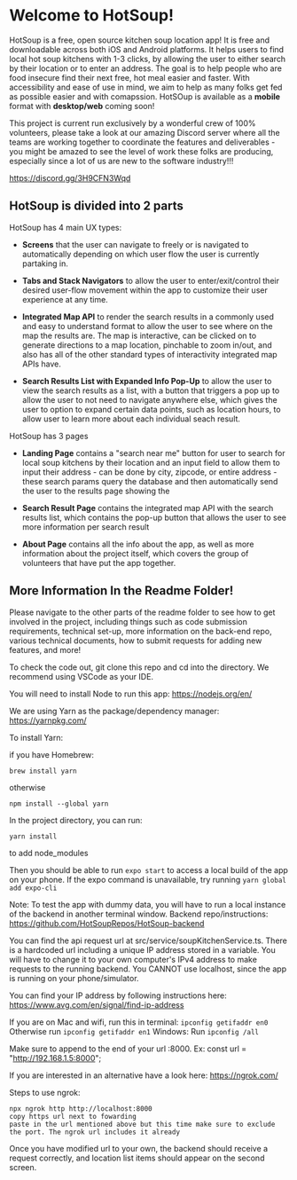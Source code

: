 # Welcome to HotSoup!

HotSoup is a free, open source kitchen soup location app! It is free and downloadable across both iOS and Android platforms. It helps users to find local hot soup kitchens with 1-3 clicks, by allowing the user to either search by their location or to enter an address. The goal is to help people who are food insecure find their next free, hot meal easier and faster. With accessibility and ease of use in mind, we aim to help as many folks get fed as possible easier and with comapssion. HotSOup is available as a **mobile** format with **desktop/web** coming soon!

This project is current run exclusively by a wonderful crew of 100% volunteers, please take a look at our amazing Discord server where all the teams are working together to coordinate the features and deliverables - you might be amazed to see the level of work these folks are producing, especially since a lot of us are new to the software industry!!!

https://discord.gg/3H9CFN3Wqd

## HotSoup is divided into 2 parts

HotSoup has 4 main UX types:

- **Screens** that the user can navigate to freely or is navigated to automatically depending on which user flow the user is currently partaking in.

- **Tabs and Stack Navigators** to allow the user to enter/exit/control their desired user-flow movement within the app to customize their user experience at any time.

- **Integrated Map API** to render the search results in a commonly used and easy to understand format to allow the user to see where on the map the results are. The map is interactive, can be clicked on to generate directions to a map location, pinchable to zoom in/out, and also has all of the other standard types of interactivity integrated map APIs have.

- **Search Results List with Expanded Info Pop-Up** to allow the user to view the search results as a list, with a button that triggers a pop up to allow the user to not need to navigate anywhere else, which gives the user to option to expand certain data points, such as location hours, to allow user to learn more about each individual seach result.

HotSoup has 3 pages

- **Landing Page** contains a "search near me" button for user to search for local soup kitchens by their location and an input field to allow them to input their address - can be done by city, zipcode, or entire address - these search params query the database and then automatically send the user to the results page showing the

- **Search Result Page** contains the integrated map API with the search results list, which contains the pop-up button that allows the user to see more information per search result

- **About Page** contains all the info about the app, as well as more information about the project itself, which covers the group of volunteers that have put the app together.

## More Information In the Readme Folder!

Please navigate to the other parts of the readme folder to see how to get involved in the project, including things such as code submission requirements, technical set-up, more information on the back-end repo, various technical documents, how to submit requests for adding new features, and more!

To check the code out, git clone this repo and cd into the directory.
We recommend using VSCode as your IDE.

You will need to install Node to run this app: https://nodejs.org/en/

We are using Yarn as the package/dependency manager: https://yarnpkg.com/

To install Yarn:

if you have Homebrew:

```
brew install yarn
```

otherwise

```
npm install --global yarn

```

In the project directory, you can run:

```
yarn install
```

to add node_modules

Then you should be able to run `expo start` to access a local build of the app on your phone. If the expo command is unavailable, try running `yarn global add expo-cli`

Note: To test the app with dummy data, you will have to run a local instance of the backend in another terminal window. Backend repo/instructions: https://github.com/HotSoupRepos/HotSoup-backend

You can find the api request url at src/service/soupKitchenService.ts. There is a hardcoded url including a unique IP address stored in a variable. You will have to change it to your own computer's IPv4 address to make requests to the running backend. You CANNOT use localhost, since the app is running on your phone/simulator.

You can find your IP address by following instructions here: https://www.avg.com/en/signal/find-ip-address

If you are on Mac and wifi, run this in terminal: `ipconfig getifaddr en0`
Otherwise run `ipconfig getifaddr en1`
Windows: Run `ipconfig /all`

Make sure to append to the end of your url :8000.
Ex: const url = "http://192.168.1.5:8000";

If you are interested in an alternative have a look here: https://ngrok.com/

Steps to use ngrok:

```
npx ngrok http http://localhost:8000
copy https url next to fowarding
paste in the url mentioned above but this time make sure to exclude the port. The ngrok url includes it already
```

Once you have modified url to your own, the backend should receive a request correctly, and location list items should appear on the second screen.

